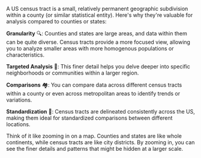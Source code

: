 A US census tract is a small, relatively permanent geographic subdivision within a county (or similar statistical entity). Here's why they're valuable for analysis compared to counties or states:

**Granularity** 🔍: Counties and states are large areas, and data within them can be quite diverse. Census tracts provide a more focused view, allowing you to analyze smaller areas with more homogenous populations or characteristics.

**Targeted Analysis** 🎯: This finer detail helps you delve deeper into specific neighborhoods or communities within a larger region.

**Comparisons** 🏘️: You can compare data across different census tracts within a county or even across metropolitan areas to identify trends or variations.

**Standardization** 🧐: Census tracts are delineated consistently across the US, making them ideal for standardized comparisons between different locations.

Think of it like zooming in on a map. Counties and states are like whole continents, while census tracts are like city districts. By zooming in, you can see the finer details and patterns that might be hidden at a larger scale.
